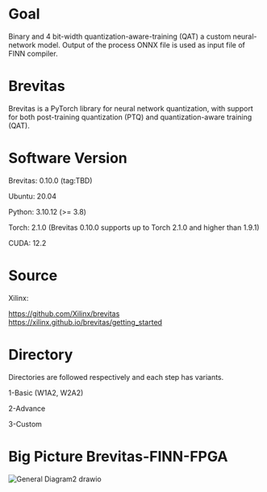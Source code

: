 # Goal

Binary and 4 bit-width quantization-aware-training (QAT) a custom neural-network model. Output of the process ONNX file is used as input file of FINN compiler.


# Brevitas

Brevitas is a PyTorch library for neural network quantization, with support for both post-training quantization (PTQ) and quantization-aware training (QAT).

# Software Version
Brevitas: 0.10.0 (tag:TBD)

Ubuntu: 20.04

Python: 3.10.12 (>= 3.8) 

Torch: 2.1.0 (Brevitas 0.10.0 supports up to Torch 2.1.0 and higher than 1.9.1)

CUDA: 12.2


# Source

Xilinx:  

https://github.com/Xilinx/brevitas  
https://xilinx.github.io/brevitas/getting_started

# Directory

Directories are followed respectively and each step has variants. 

1-Basic (W1A2, W2A2) 

2-Advance 

3-Custom 

# Big Picture Brevitas-FINN-FPGA

![General Diagram2 drawio](https://github.com/Ba1tu3han/Brevitas_Thesis/assets/29502318/528d0112-5921-4df7-b393-750e1c24635e)







